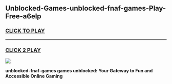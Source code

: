 
## Unblocked-Games-unblocked-fnaf-games-Play-Free-a6elp
<h3>
<a href="https://premium76.site?title=unblocked-fnaf-games&ref=20M">CLICK TO PLAY</a></h3>
<hr>

<h3>
<a href="https://premium76.site?title=unblocked-fnaf-games&ref=20M">CLICK 2 PLAY</a>
  
</h3>

<a href="https://premium76.site?title=unblocked-fnaf-games&ref=19M"><img src="https://clearcache.store/games.png"></a>


**unblocked-fnaf-games games unblocked: Your Gateway to Fun and Accessible Online Gaming**
